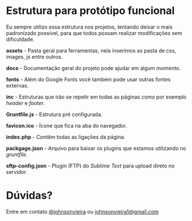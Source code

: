 Estrutura para protótipo funcional
=============
Eu sempre utilizo essa estrutura nos projetos, tentando deixar o mais padronizado possível, para que todos possam realizar modificações sem dificuldade.

**assets** - Pasta geral para ferramentas, nela inserimos as pasta de css, images, js entre outros.

**docs** - Documentação geral do projeto pode ajudar em algum momento.

**fonts** - Além do Google Fonts você também pode usar outras fontes externas.

**inc** - Estruturas que irão se repetir em todas as páginas como por exemplo *header* e *footer*.

**Gruntfile.js** - Estrutura pré configurada.

**favicon.ico** - Ícone que fica na aba do navegador.

**index.php** - Contêm todas as ligações da página.

**packgage.json** - Arquivo para baixar os plugins que estamos utilizando no *gruntfile*.

**sftp-config.json** - Plugin (FTP) do *Sublime Text* para upload direto no servidor.

Dúvidas?
===============
Entre em contato [@johnsonvieira](http://twitter.com/johnsonvieira_) ou johnsonvieira1@gmail.com
